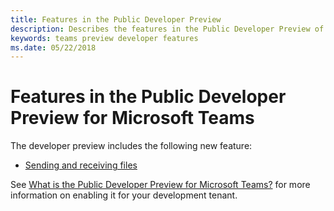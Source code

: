 ```yaml
---
title: Features in the Public Developer Preview
description: Describes the features in the Public Developer Preview of Microsoft Teams
keywords: teams preview developer features
ms.date: 05/22/2018
---
```

# Features in the Public Developer Preview for Microsoft Teams

The developer preview includes the following new feature:

* [Sending and receiving files](~/concepts/bots/bots-files)

See [What is the Public Developer Preview for Microsoft Teams?](~/resources/general/developer-preview) for more information on enabling it for your development tenant.